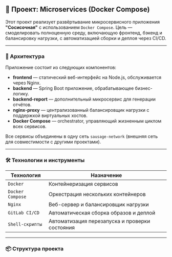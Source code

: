 ## 🐳 Проект: Microservices (Docker Compose)

Этот проект реализует развёртывание микросервисного приложения **"Сосисочная"** с использованием `Docker Compose`. Цель — смоделировать полноценную среду, включающую фронтенд, бэкенд и балансировку нагрузки, с автоматизацией сборки и деплоя через CI/CD.

---

### 🧩 Архитектура

Приложение состоит из следующих компонентов:

- **frontend** — статический веб-интерфейс на Node.js, обслуживается через Nginx.
- **backend** — Spring Boot приложение, обрабатывающее бизнес-логику.
- **backend-report** — дополнительный микросервис для генерации отчётов.
- **nginx-proxy** — централизованный балансировщик нагрузки с поддержкой виртуальных хостов.
- **Docker Compose** — orchestrator, управляющий жизненным циклом всех сервисов.

Все сервисы объединены в одну сеть `sausage-network` (внешняя сеть для совместимости с другими проектами).

---

### 🛠️ Технологии и инструменты

| Технология       | Назначение |
|------------------|-----------|
| `Docker`         | Контейнеризация сервисов |
| `Docker Compose` | Оркестрация нескольких контейнеров |
| `Nginx`          | Веб-сервер и балансировщик нагрузки |
| `GitLab CI/CD`   | Автоматическая сборка образов и деплой |
| `Shell-скрипты`  | Автоматизация перезапуска и проверки состояния |

---

### 📦 Структура проекта
